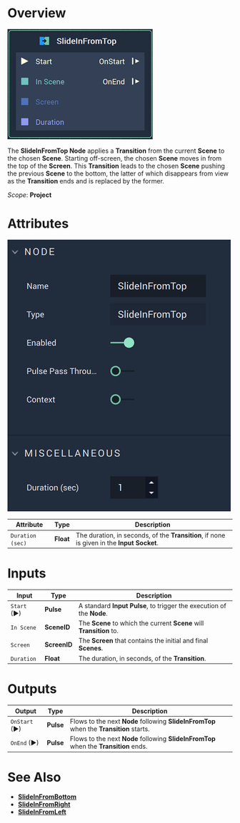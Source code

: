 # Overview

![The SlideInFromTop Node.](../../.gitbook/assets/slideinfromtopnode.png)

The **SlideInFromTop Node** applies a **Transition** from the current **Scene** to the chosen **Scene**. Starting off-screen, the chosen **Scene** moves in from the top of the **Screen**. This **Transition** leads to the chosen **Scene** pushing the previous **Scene** to the bottom, the latter of which disappears from view as the **Transition** ends and is replaced by the former.  

*Scope*: **Project**

# Attributes

![The SlideInFromTopNode Attributes](../../.gitbook/assets/slideinfromtopattributes.png)

|Attribute|Type|Description|
|---|---|---|
|`Duration (sec)`|**Float**|The duration, in seconds, of the **Transition**, if none is given in the **Input Socket**.|

# Inputs

|Input|Type|Description|
|---|---|---|
|`Start` (►)|**Pulse**|A standard **Input Pulse**, to trigger the execution of the **Node**.|
| `In Scene` | **SceneID** | The **Scene** to which the current **Scene** will **Transition** to. |
| `Screen` | **ScreenID** | The **Screen** that contains the initial and final **Scenes**. |
| `Duration` | **Float** | The duration, in seconds, of the **Transition**. |


# Outputs

|Output|Type|Description|
|---|---|---|
| `OnStart` (►) | **Pulse** | Flows to the next **Node** following **SlideInFromTop** when the **Transition** starts. |
| `OnEnd` (►) | **Pulse** | Flows to the next **Node** following **SlideInFromTop** when the **Transition** ends.  |

# See Also

* [**SlideInFromBottom**](slideinfrombottom.md)
* [**SlideInFromRight**](slideinfromright.md)
* [**SlideInFromLeft**](slideinfromleft.md)

